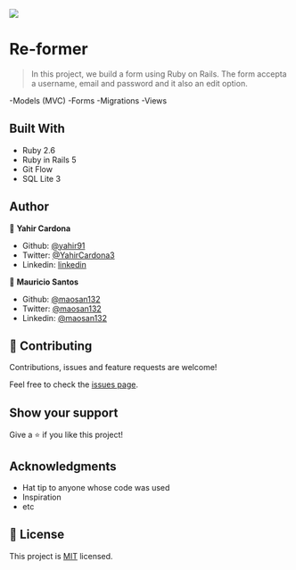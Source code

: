 ![](https://img.shields.io/badge/Microverse-blueviolet)

# Re-former

> In this project, we build a form using Ruby on Rails. The form accepta a username, email and password and it also an edit option.

-Models (MVC)
-Forms
-Migrations
-Views

## Built With

- Ruby 2.6
- Ruby in Rails 5
- Git Flow
- SQL Lite 3

## Author

👤 **Yahir Cardona**

- Github: [@yahir91](https://github.com/yahir91)
- Twitter: [@YahirCardona3](https://twitter.com/YahirCardona3)
- Linkedin: [linkedin](https://www.linkedin.com/in/osmar-yahir-cardona-reyes-54b40b1a7/)

👤 **Mauricio Santos**

- Github: [@maosan132](https://github.com/maosan132)
- Twitter: [@maosan132](https://twitter.com/maosan132)
- Linkedin: [@maosan132](https://www.linkedin.com/in/mauricio-santos-a7292910/)

## 🤝 Contributing

Contributions, issues and feature requests are welcome!

Feel free to check the [issues page](issues/).

## Show your support

Give a ⭐️ if you like this project!

## Acknowledgments

- Hat tip to anyone whose code was used
- Inspiration
- etc

## 📝 License

This project is [MIT](lic.url) licensed.
